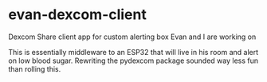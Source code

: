 # evan-dexcom-client
Dexcom Share client app for custom alerting box Evan and I are working on

This is essentially middleware to an ESP32 that will live in his room and alert on low blood sugar. Rewriting the pydexcom package sounded way less fun than rolling this.